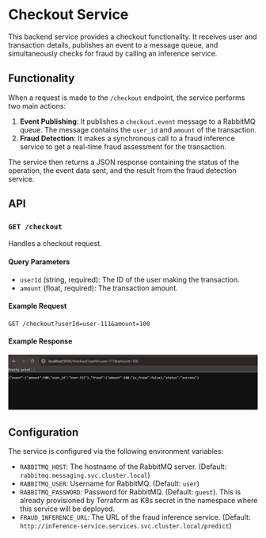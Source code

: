 # Checkout Service

This backend service provides a checkout functionality. It receives user and transaction details, publishes an event to a message queue, and simultaneously checks for fraud by calling an inference service.

## Functionality

When a request is made to the `/checkout` endpoint, the service performs two main actions:

1.  **Event Publishing**: It publishes a `checkout.event` message to a RabbitMQ queue. The message contains the `user_id` and `amount` of the transaction.
2.  **Fraud Detection**: It makes a synchronous call to a fraud inference service to get a real-time fraud assessment for the transaction.

The service then returns a JSON response containing the status of the operation, the event data sent, and the result from the fraud detection service.

## API

### `GET /checkout`

Handles a checkout request.

#### Query Parameters

-   `userId` (string, required): The ID of the user making the transaction.
-   `amount` (float, required): The transaction amount.

#### Example Request

```
GET /checkout?userId=user-111&amount=100
```

#### Example Response

![Response from fraud detection service](response.png)

## Configuration

The service is configured via the following environment variables:

-   `RABBITMQ_HOST`: The hostname of the RabbitMQ server. (Default: `rabbitmq.messaging.svc.cluster.local`)
-   `RABBITMQ_USER`: Username for RabbitMQ. (Default: `user`)
-   `RABBITMQ_PASSWORD`: Password for RabbitMQ. (Default: `guest`). This is already provisioned by Terraform as K8s secret in the namespace where this service will be deployed.
-   `FRAUD_INFERENCE_URL`: The URL of the fraud inference service. (Default: `http://inference-service.services.svc.cluster.local/predict`)